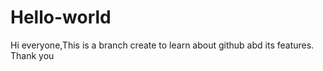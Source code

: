 # Hello-world

Hi everyone,This is a branch create to learn about github abd its features.
Thank you

